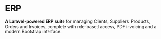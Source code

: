# ERP
**A Laravel-powered ERP suite** for managing Clients, Suppliers, Products, Orders and Invoices, complete with role-based access, PDF invoicing and a modern Bootstrap interface.
